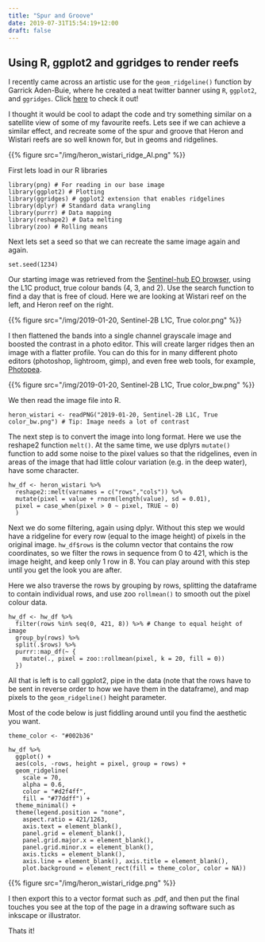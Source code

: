 ```yaml
---
title: "Spur and Groove"
date: 2019-07-31T15:54:19+12:00
draft: false
---
```


## Using R, ggplot2 and ggridges to render reefs

I recently came across an artistic use for the `geom_ridgeline()` function by Garrick Aden-Buie, where he created a neat twitter banner using `R`, `ggplot2`, and `ggridges`. Click [here](https://www.garrickadenbuie.com/blog/my-ggridges-twitter-header/) to check it out!

I thought it would be cool to adapt the code and try something similar on a satellite view of some of my favourite reefs. Lets see if we can achieve a similar effect, and recreate some of the spur and groove that Heron and Wistari reefs are so well known for, but in geoms and ridgelines.

{{% figure src="/img/heron_wistari_ridge_AI.png" %}}

First lets load in our R libraries

```
library(png) # For reading in our base image
library(ggplot2) # Plotting 
library(ggridges) # ggplot2 extension that enables ridgelines
library(dplyr) # Standard data wrangling
library(purrr) # Data mapping
library(reshape2) # Data melting
library(zoo) # Rolling means
```

Next lets set a seed so that we can recreate the same image again and again.

```
set.seed(1234)
```

Our starting image was retrieved from the [Sentinel-hub EO browser](https://apps.sentinel-hub.com/eo-browser/?lat=-23.5287&lng=151.8901&zoom=10&time=2019-07-29&preset=1_TRUE_COLOR&datasource=Sentinel-2%20L1C), using the L1C product, true colour bands (4, 3, and 2). Use the search function to find a day that is free of cloud. Here we are looking at Wistari reef on the left, and Heron reef on the right.

{{% figure src="/img/2019-01-20, Sentinel-2B L1C, True color.png" %}}

I then flattened the bands into a single channel grayscale image and boosted the contrast in a photo editor. This will create larger ridges then an image with a flatter profile. You can do this for in many different photo editors (photoshop, lightroom, gimp), and even free web tools, for example, [Photopea](https://www.photopea.com/).

{{% figure src="/img/2019-01-20, Sentinel-2B L1C, True color_bw.png" %}}

We then read the image file into R.

```
heron_wistari <- readPNG("2019-01-20, Sentinel-2B L1C, True color_bw.png") # Tip: Image needs a lot of contrast
```

The next step is to convert the image into long format. Here we use the reshape2 function `melt()`. At the same time, we use dplyrs `mutate()` function to add some noise to the pixel values so that the ridgelines, even in areas of the image that had little colour variation (e.g. in the deep water), have some character.

```
hw_df <- heron_wistari %>% 
  reshape2::melt(varnames = c("rows","cols")) %>%
  mutate(pixel = value + rnorm(length(value), sd = 0.01),
  pixel = case_when(pixel > 0 ~ pixel, TRUE ~ 0)
  )
```

Next we do some filtering, again using dplyr. Without this step we would have a ridgeline for every row (equal to the image height) of pixels in the original image. `hw_df$rows` is the column vector that contains the row coordinates, so we filter the rows in sequence from 0 to 421, which is the image height, and keep only 1 row in 8. You can play around with this step until you get the look you are after.

Here we also traverse the rows by grouping by rows, splitting the dataframe to contain individual rows, and use zoo `rollmean()` to smooth out the pixel colour data.

```
hw_df <- hw_df %>%
  filter(rows %in% seq(0, 421, 8)) %>% # Change to equal height of image
  group_by(rows) %>% 
  split(.$rows) %>% 
  purrr::map_df(~ {
    mutate(., pixel = zoo::rollmean(pixel, k = 20, fill = 0))
  })
```

All that is left is to call ggplot2, pipe in the data (note that the rows have to be sent in reverse order to how we have them in the dataframe), and map pixels to the `geom_ridgeline()` height parameter.

Most of the code below is just fiddling around until you find the aesthetic you want.

```
theme_color <- "#002b36"

hw_df %>% 
  ggplot() + 
  aes(cols, -rows, height = pixel, group = rows) + 
  geom_ridgeline(
    scale = 70, 
    alpha = 0.6,
    color = "#d2f4ff",
    fill = "#77ddff") +
  theme_minimal() +
  theme(legend.position = "none",
    aspect.ratio = 421/1263,
    axis.text = element_blank(),
    panel.grid = element_blank(),
    panel.grid.major.x = element_blank(),
    panel.grid.minor.x = element_blank(),
    axis.ticks = element_blank(),
    axis.line = element_blank(), axis.title = element_blank(),
    plot.background = element_rect(fill = theme_color, color = NA))
```

{{% figure src="/img/heron_wistari_ridge.png" %}}

I then export this to a vector format such as .pdf, and then put the final touches you see at the top of the page in a drawing software such as inkscape or illustrator.

Thats it!
